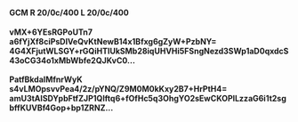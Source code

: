 #### GCM R 20/0c/400 L 20/0c/400
**vMX+6YEsRGPoUTn7**<br/>**a6fYjXf8ciPsDlVeQvKtNewB14x1Bfxg6gZyW+PzbNY=**<br/>**4G4XFjutWLSGY+rGQiHTIUkSMb28iqUHVHi5FSngNezd3SWp1aD0qxdcS43oCG34o1xMbWbfe2QJKvC0...**<br/><br/>
**PatfBkdaIMfnrWyK**<br/>**s4vLMOpsvvPea4/2z/pYNQ/Z9M0M0kKxy2B7+HrPtH4=**<br/>**amU3tAISDYpbFtfZJP1QIftq6+fOfHc5q3OhgYO2sEwCKOPILzzaG6i1t2sgbffKUVBf4Gop+bp1ZRNZ...**